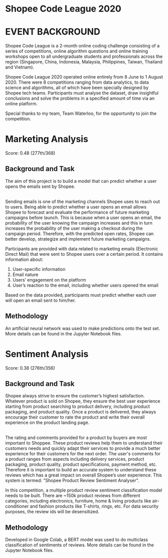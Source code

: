 # Shopee Code League 2020

<h1>EVENT BACKGROUND</h1>

Shopee Code League is a 2-month online coding challenge consisting of a series of competitions, online algorithm questions and online training workshops open to all 
undergraduate students and professionals across the region (Singapore, China, Indonesia, Malaysia, Philippines, Taiwan, Thailand and Vietnam).

Shopee Code League 2020 operated online entirely from 8 June to 1 August 2020. There were 8 competitions ranging from data analytics, to data science and algorithms, all
of which have been specially designed by Shopee tech teams. Participants must analyse the dataset, draw insightful conclusions and solve the problems in a specified 
amount of time via an online platform.

Special thanks to my team, Team Waterloo, for the opportunity to join the competition.

<h1>Marketing Analysis</h1>
Score: 0.48 (277th/368)
<h2>Background and Task</h2>
The aim of this project is to build a model that can predict whether a user opens the emails sent by Shopee.<br><br>

Sending emails is one of the marketing channels Shopee uses to reach out to users. Being able to predict whether a user opens an email allows Shopee to forecast and evaluate the performance of future marketing campaigns before launch. This is because when a user opens an email, the probability of the user knowing the campaign increases and this in turn increases the probability of the user making a checkout during the campaign period. Therefore, with the predicted open rates, Shopee can better develop, strategize and implement future marketing campaigns.<br>

Participants are provided with data related to marketing emails (Electronic Direct Mail) that were sent to Shopee users over a certain period. It contains information about:

1. User-specific information
2. Email nature
3. Users’ engagement on the platform
4. User’s reaction to the email, including whether users opened the email

Based on the data provided, participants must predict whether each user will open an email sent to him/her.

<h2>Methodology</h2>
An artificial neural network was used to make predictions onto the test set. More details can be found in the Jupyter Notebook files.

<h1>Sentiment Analysis</h1>
Score: 0.38 (276th/356)
<h2>Background and Task</h2>
Shopee always strive to ensure the customer’s highest satisfaction. Whatever product is sold on Shopee, they ensure the best user experience starting from product searching to product delivery, including product packaging, and product quality. Once a product is delivered, they always encourage their customer to rate the product and write their overall experience on the product landing page.<br><br>

The rating and comments provided for a product by buyers are most important to Shoppee. These product reviews help them to understand their customers needs and quickly adapt their services to provide a much better experience for their customers for the next order. The user's comments for a product ranges from aspects including delivery services, product packaging, product quality, product specifications, payment method, etc. Therefore it is important to build an accurate system to understand these reviews which has a great impact on overall Shopee’s user experience. This system is termed: "Shopee Product Review Sentiment Analyser".<br>

In this competition, a multiple product review sentiment classification model needs to be built. There are ~150k product reviews from different categories, including electronics, furniture, home & living products like air-conditioner and fashion products like T-shirts, rings, etc. For data security purposes, the review ids will be desensitized.

<h2>Methodology</h2>
Developed in Google Colab, a BERT model was used to do multiclass classification of sentiments of reviews. More details can be found in the Jupyter Notebook files.
